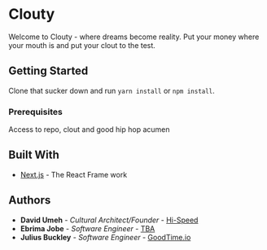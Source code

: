 # Clouty

Welcome to Clouty - where dreams become reality. Put your money where your mouth is and put your clout to the test.

## Getting Started

Clone that sucker down and run `yarn install` or `npm install`.

### Prerequisites

Access to repo, clout and good hip hop acumen

## Built With

- [Next.js](https://github.com/zeit/next.js) - The React Frame work

## Authors

- **David Umeh** - _Cultural Architect/Founder_ - [Hi-Speed](https://instagram.com/chiefumeh)
- **Ebrima Jobe** - _Software Engineer_ - [TBA](https://github.com/freshlybreemed)
- **Julius Buckley** - _Software Engineer_ - [GoodTime.io](https://github.com/juliusbuckley)
